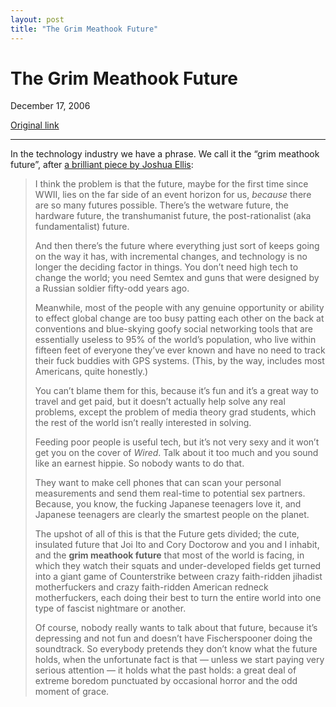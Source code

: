```yaml
---
layout: post
title: "The Grim Meathook Future"
---
```

The Grim Meathook Future
========================

December 17, 2006

[Original link](http://www.aaronsw.com/weblog/thegmh)

* * * * *

In the technology industry we have a phrase. We call it the “grim
meathook future”, after [a brilliant piece by Joshua
Ellis](http://www.zenarchery.com/index.php?p=962):

> I think the problem is that the future, maybe for the first time since
> WWII, lies on the far side of an event horizon for us, *because* there
> are so many futures possible. There’s the wetware future, the hardware
> future, the transhumanist future, the post-rationalist (aka
> fundamentalist) future.
>
> And then there’s the future where everything just sort of keeps going
> on the way it has, with incremental changes, and technology is no
> longer the deciding factor in things. You don’t need high tech to
> change the world; you need Semtex and guns that were designed by a
> Russian soldier fifty-odd years ago.
>
> Meanwhile, most of the people with any genuine opportunity or ability
> to effect global change are too busy patting each other on the back at
> conventions and blue-skying goofy social networking tools that are
> essentially useless to 95% of the world’s population, who live within
> fifteen feet of everyone they’ve ever known and have no need to track
> their fuck buddies with GPS systems. (This, by the way, includes most
> Americans, quite honestly.)
>
> You can’t blame them for this, because it’s fun and it’s a great way
> to travel and get paid, but it doesn’t actually help solve any real
> problems, except the problem of media theory grad students, which the
> rest of the world isn’t really interested in solving.
>
> Feeding poor people is useful tech, but it’s not very sexy and it
> won’t get you on the cover of *Wired*. Talk about it too much and you
> sound like an earnest hippie. So nobody wants to do that.
>
> They want to make cell phones that can scan your personal measurements
> and send them real-time to potential sex partners. Because, you know,
> the fucking Japanese teenagers love it, and Japanese teenagers are
> clearly the smartest people on the planet.
>
> The upshot of all of this is that the Future gets divided; the cute,
> insulated future that Joi Ito and Cory Doctorow and you and I inhabit,
> and the **grim meathook future** that most of the world is facing, in
> which they watch their squats and under-developed fields get turned
> into a giant game of Counterstrike between crazy faith-ridden jihadist
> motherfuckers and crazy faith-ridden American redneck motherfuckers,
> each doing their best to turn the entire world into one type of
> fascist nightmare or another.
>
> Of course, nobody really wants to talk about that future, because it’s
> depressing and not fun and doesn’t have Fischerspooner doing the
> soundtrack. So everybody pretends they don’t know what the future
> holds, when the unfortunate fact is that — unless we start paying very
> serious attention — it holds what the past holds: a great deal of
> extreme boredom punctuated by occasional horror and the odd moment of
> grace.
